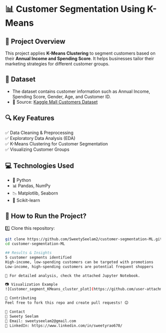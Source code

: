 # 📊 Customer Segmentation Using K-Means

## 📝 Project Overview
This project applies **K-Means Clustering** to segment customers based on their **Annual Income and Spending Score**. It helps businesses tailor their marketing strategies for different customer groups.

## 📂 Dataset
- The dataset contains customer information such as Annual Income, Spending Score, Gender, Age, and Customer ID.
- 📄 Source: [Kaggle Mall Customers Dataset](https://www.kaggle.com/vjchoudhary7/customer-segmentation-tutorial-in-python)

## 🔍 Key Features
✅ Data Cleaning & Preprocessing  
✅ Exploratory Data Analysis (EDA)  
✅ K-Means Clustering for Customer Segmentation  
✅ Visualizing Customer Groups  

## 💻 Technologies Used
- 🐍 Python  
- 📊 Pandas, NumPy  
- 📉 Matplotlib, Seaborn  
- 📡 Scikit-learn  

## 📜 How to Run the Project?
1️⃣ Clone this repository:  
   ```bash
   git clone https://github.com/SweetySeelam2/customer-segmentation-ML.git
   cd customer-segmentation-ML

## Results & Insights
   5 customer segments identified
   High-income, low-spending customers can be targeted with promotions
   Low-income, high-spending customers are potential frequent shoppers

📌 For detailed analysis, check the attached Jupyter Notebook.

📷 Visualization Example
![Customer_segment_KMeans_cluster_plot](https://github.com/user-attachments/assets/4aad82c4-b9a3-4d0a-b7e5-9aae31b63f39)

🤝 Contributing
Feel free to fork this repo and create pull requests! 😊

📩 Contact
👤 Sweety Seelam
📧 Email: sweetyseelam2@gmail.com
🔗 LinkedIn: https://www.linkedin.com/in/sweetyrao670/
